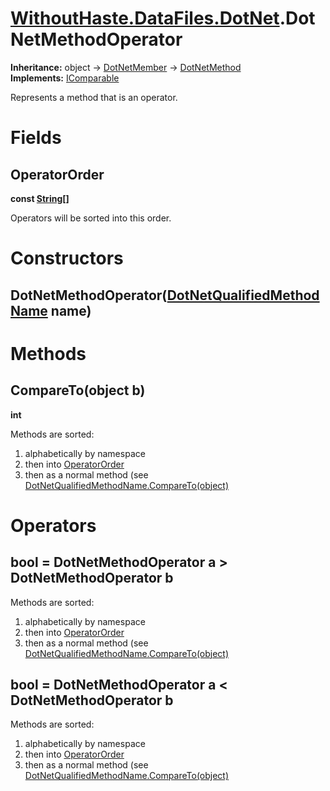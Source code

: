 # [WithoutHaste.DataFiles.DotNet](TableOfContents.WithoutHaste.DataFiles.DotNet.md).DotNetMethodOperator

**Inheritance:** object → [DotNetMember](WithoutHaste.DataFiles.DotNet.DotNetMember.md) → [DotNetMethod](WithoutHaste.DataFiles.DotNet.DotNetMethod.md)  
**Implements:** [IComparable](https://docs.microsoft.com/en-us/dotnet/api/system.icomparable)  

Represents a method that is an operator.  

# Fields

## OperatorOrder

**const [String[]](https://docs.microsoft.com/en-us/dotnet/api/system.array)**  

Operators will be sorted into this order.  

# Constructors

## DotNetMethodOperator([DotNetQualifiedMethodName](WithoutHaste.DataFiles.DotNet.DotNetQualifiedMethodName.md) name)

# Methods

## CompareTo(object b)

**int**  

Methods are sorted:  
1. alphabetically by namespace  
2. then into [OperatorOrder](WithoutHaste.DataFiles.DotNet.DotNetMethodOperator.md)  
3. then as a normal method (see [DotNetQualifiedMethodName.CompareTo(object)](WithoutHaste.DataFiles.DotNet.DotNetQualifiedMethodName.md)  

# Operators

## bool = DotNetMethodOperator a > DotNetMethodOperator b

Methods are sorted:  
1. alphabetically by namespace  
2. then into [OperatorOrder](WithoutHaste.DataFiles.DotNet.DotNetMethodOperator.md)  
3. then as a normal method (see [DotNetQualifiedMethodName.CompareTo(object)](WithoutHaste.DataFiles.DotNet.DotNetQualifiedMethodName.md)  

## bool = DotNetMethodOperator a < DotNetMethodOperator b

Methods are sorted:  
1. alphabetically by namespace  
2. then into [OperatorOrder](WithoutHaste.DataFiles.DotNet.DotNetMethodOperator.md)  
3. then as a normal method (see [DotNetQualifiedMethodName.CompareTo(object)](WithoutHaste.DataFiles.DotNet.DotNetQualifiedMethodName.md)  

